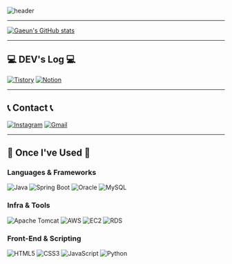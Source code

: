 <div align="left">

![header](https://capsule-render.vercel.app/api?type=waving&color=timeGradient&text=Welcome%20to%20Gaeun's%20GitHub%20👋&animation=twinkling&fontSize=35&fontAlignY=40&fontAlign=70&height=250)

---

[![Gaeun's GitHub stats](https://github-readme-stats.vercel.app/api?username=gaeunji1&include_all_commits=true&theme=nord&hide_border=true&count_private=true)](https://github.com/gaeunji1/github-readme-stats)


---

## 💻 DEV's Log 💻

[![Tistory](https://img.shields.io/badge/Tistory-000000?style=for-the-badge&logo=Tistory&logoColor=white)](https://kimgascooding.tistory.com/)
[![Notion](https://img.shields.io/badge/Notion-9999FF?style=for-the-badge&logo=Notion&logoColor=white)](https://www.notion.so/homputer/Notion-3a51e19fa20a4c08a3c1d281a7a2c741)


---

## 📞 Contact 📞

[![Instagram](https://img.shields.io/badge/Instagram-E4405F?style=for-the-badge&logo=Instagram&logoColor=white)](https://www.instagram.com/gaeunji1/)
[![Gmail](https://img.shields.io/badge/Gmail-EA4335?style=for-the-badge&logo=Gmail&logoColor=white)](mailto:gaeunji1@gmail.com)

---

## 🔨 Once I've Used 🔨

### Languages & Frameworks

![Java](https://img.shields.io/badge/Java-007396?style=for-the-badge&logo=Java&logoColor=white)
![Spring Boot](https://img.shields.io/badge/Spring%20Boot-6DB33F?style=for-the-badge&logo=springboot&logoColor=white)
![Oracle](https://img.shields.io/badge/Oracle-F80000?style=for-the-badge&logo=oracle&logoColor=white)
![MySQL](https://img.shields.io/badge/MySQL-4479A1?style=for-the-badge&logo=mysql&logoColor=white)

### Infra & Tools

![Apache Tomcat](https://img.shields.io/badge/Apache%20Tomcat-F8DC75?style=for-the-badge&logo=apachetomcat&logoColor=black)
![AWS](https://img.shields.io/badge/Amazon%20AWS-232F3E?style=for-the-badge&logo=amazonaws&logoColor=white)
![EC2](https://img.shields.io/badge/Amazon%20EC2-FF9900?style=for-the-badge&logo=amazonec2&logoColor=white)
![RDS](https://img.shields.io/badge/Amazon%20RDS-527FFF?style=for-the-badge&logo=amazonrds&logoColor=white)

### Front-End & Scripting

![HTML5](https://img.shields.io/badge/HTML5-E34F26?style=for-the-badge&logo=html5&logoColor=white)
![CSS3](https://img.shields.io/badge/CSS-1572B6?style=for-the-badge&logo=css3&logoColor=white)
![JavaScript](https://img.shields.io/badge/JavaScript-F7DF1E?style=for-the-badge&logo=javascript&logoColor=black)
![Python](https://img.shields.io/badge/Python-3776AB?style=for-the-badge&logo=python&logoColor=white)

</div>
